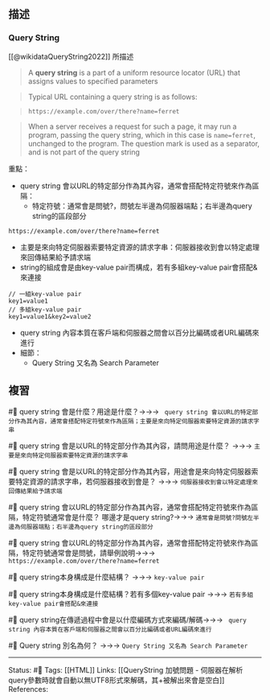 ## 描述



### Query String
[[@wikidataQueryString2022]] 所描述
> A **query string** is a part of a uniform resource locator (URL) that assigns values to specified parameters

> Typical URL containing a query string is as follows:

> `https://example.com/over/there?name=ferret`

> When a server receives a request for such a page, it may run a program, passing the query string, which in this case is `name=ferret`, unchanged to the program. The question mark is used as a separator, and is not part of the query string

重點：
- query string 會以URL的特定部分作為其內容，通常會搭配特定符號來作為區隔：
	- 特定符號：通常會是問號?，問號左半邊為伺服器端點；右半邊為query string的區段部分
```
https://example.com/over/there?name=ferret
```
- 主要是來向特定伺服器索要特定資源的請求字串：伺服器接收到會以特定處理來回傳結果給予請求端
- string的組成會是由key-value pair而構成，若有多組key-value pair會搭配&來連接
```
// 一組key-value pair
key1=value1
// 多組key-value pair
key1=value1&key2=value2
```
- query string 內容本質在客戶端和伺服器之間會以百分比編碼或者URL編碼來進行
- 細節：
	- Query String 又名為 Search Parameter




## 複習


#🧠 query string 會是什麼？用途是什麼？->->-> ` query string 會以URL的特定部分作為其內容，通常會搭配特定符號來作為區隔；主要是來向特定伺服器索要特定資源的請求字串`
<!--SR:!2022-12-30,28,250-->

#🧠 query string 會是以URL的特定部分作為其內容，請問用途是什麼？ ->->-> `主要是來向特定伺服器索要特定資源的請求字串`
<!--SR:!2023-01-01,29,250-->

#🧠 query string 會是以URL的特定部分作為其內容，用途會是來向特定伺服器索要特定資源的請求字串，若伺服器接收到會是？ ->->-> `伺服器接收到會以特定處理來回傳結果給予請求端`
<!--SR:!2023-01-01,29,250-->

#🧠 query string 會以URL的特定部分作為其內容，通常會搭配特定符號來作為區隔，特定符號通常會是什麼？ 哪邊才是query string?->->-> `通常會是問號?問號左半邊為伺服器端點；右半邊為query string的區段部分`
<!--SR:!2022-12-24,23,250-->

#🧠 query string 會以URL的特定部分作為其內容，通常會搭配特定符號來作為區隔，特定符號通常會是問號，請舉例說明->->-> `https://example.com/over/there?name=ferret`
<!--SR:!2022-12-24,23,250-->

#🧠 query string本身構成是什麼結構？ ->->-> `key-value pair`
<!--SR:!2022-12-25,24,250-->

#🧠 query string本身構成是什麼結構？若有多個key-value pair ->->-> `若有多組key-value pair會搭配&來連接`
<!--SR:!2022-12-29,26,250-->

#🧠 query string在傳遞過程中會是以什麼編碼方式來編碼/解碼->->-> ` query string 內容本質在客戶端和伺服器之間會以百分比編碼或者URL編碼來進行`
<!--SR:!2023-02-19,58,250-->

#🧠 Query string 別名為何？ ->->-> `Query String 又名為 Search Parameter`
<!--SR:!2022-12-29,27,250-->




---
Status: #🌱 
Tags:
[[HTML]]
Links:
[[QueryString 加號問題 - 伺服器在解析query參數時就會自動以無UTF8形式來解碼，其+被解出來會是空白]]
References: